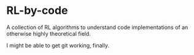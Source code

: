# RL-by-code
A collection of RL algorithms to understand code implementations of an otherwise highly theoretical field.

I might be able to get git working, finally.